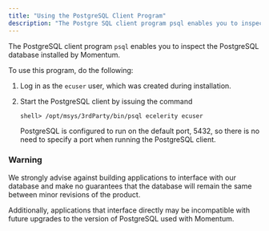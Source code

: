 ```yaml
---
title: "Using the PostgreSQL Client Program"
description: "The Postgre SQL client program psql enables you to inspect the Postgre SQL database installed by Momentum To use this program do the following Log in as the ecuser user which was created during installation Start the Postgre SQL client by issuing the command Postgre SQL is configured to run..."
---
```


<a name="idp3866352"></a> 

The PostgreSQL client program `psql` enables you to inspect the PostgreSQL database installed by Momentum.

To use this program, do the following:

1.  Log in as the `ecuser` user, which was created during installation.

2.  Start the PostgreSQL client by issuing the command

    `shell> /opt/msys/3rdParty/bin/psql ecelerity ecuser`

    PostgreSQL is configured to run on the default port, 5432, so there is no need to specify a port when running the PostgreSQL client.

### Warning

We strongly advise against building applications to interface with our database and make no guarantees that the database will remain the same between minor revisions of the product.

Additionally, applications that interface directly may be incompatible with future upgrades to the version of PostgreSQL used with Momentum.